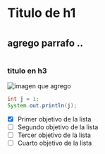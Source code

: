 # <h1> Titulo de h1 </h1>
# <h2> agrego parrafo .. </h2>
# <h3> titulo en h3 </h3>
![imagen que agrego](https://octodex.github.com/images/yaktocat.png)
``` java
int j = 1;
System.out.println(j);
```
- [x] Primer objetivo de la lista
- [ ] Segundo objetivo de la lista
- [ ] Tercer objetivo de la lista
- [ ] Cuarto objetivo de la lista

